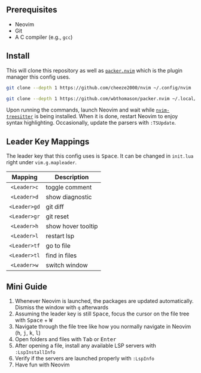 ## Prerequisites
- Neovim
- Git
- A C compiler (e.g., `gcc`)

## Install
This will clone this repository as well as [`packer.nvim`](https://github.com/wbthomason/packer.nvim) which is the plugin manager this config uses.
```bash
git clone --depth 1 https://github.com/cheeze2000/nvim ~/.config/nvim

git clone --depth 1 https://github.com/wbthomason/packer.nvim ~/.local/share/nvim/site/pack/packer/start/packer.nvim
```
Upon running the commands, launch Neovim and wait while [`nvim-treesitter`](https://github.com/nvim-treesitter/nvim-treesitter) is being installed.
When it is done, restart Neovim to enjoy syntax highlighting.
Occasionally, update the parsers with `:TSUpdate`.

## Leader Key Mappings
The leader key that this config uses is <kbd>Space</kbd>. It can be changed in `init.lua` right under `vim.g.mapleader`.

| Mapping      | Description        |
| :-:          | -                  |
| `<Leader>c`  | toggle comment     |
| `<Leader>d`  | show diagnostic    |
| `<Leader>gd` | git diff           |
| `<Leader>gr` | git reset          |
| `<Leader>h`  | show hover tooltip |
| `<Leader>l`  | restart lsp        |
| `<Leader>tf` | go to file         |
| `<Leader>tl` | find in files      |
| `<Leader>w`  | switch window      |

## Mini Guide
1. Whenever Neovim is launched, the packages are updated automatically. Dismiss the window with `q` afterwards
1. Assuming the leader key is still <kbd>Space</kbd>, focus the cursor on the file tree with <kbd>Space</kbd> + <kbd>W</kbd>
1. Navigate through the file tree like how you normally navigate in Neovim (<kbd>h</kbd>, <kbd>j</kbd>, <kbd>k</kbd>, <kbd>l</kbd>)
1. Open folders and files with <kbd>Tab</kbd> or <kbd>Enter</kbd>
1. After opening a file, install any available LSP servers with `:LspInstallInfo`
1. Verify if the servers are launched properly with `:LspInfo`
1. Have fun with Neovim
